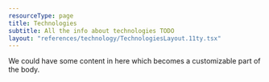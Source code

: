 ```yaml
---
resourceType: page
title: Technologies
subtitle: All the info about technologies TODO
layout: "references/technology/TechnologiesLayout.11ty.tsx"
---
```


We could have some content in here which becomes a customizable part of the body.